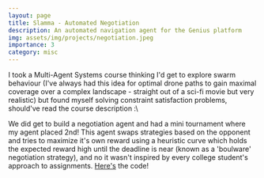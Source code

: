 ```yaml
---
layout: page
title: Slamma - Automated Negotiation
description: An automated navigation agent for the Genius platform
img: assets/img/projects/negotiation.jpeg
importance: 3
category: misc
---
```


I took a Multi-Agent Systems course thinking I'd get to explore swarm behaviour (I've always had this idea for optimal drone paths to gain maximal coverage over a complex landscape - straight out of a sci-fi movie but very realistic) but found myself solving constraint satisfaction problems, should've read the course description :\ 

We did get to build a negotiation agent and had a mini tournament where my agent placed 2nd! This agent swaps strategies based on the opponent and tries to maximize it's own reward using a heuristic curve which holds the expected reward high until the deadline is near (known as a 'boulware' negotiation strategy), and no it wasn't inspired by every college student's approach to assignments. 
[Here's](https://github.com/Aa-Aanegola/genius-negotiator) the code!